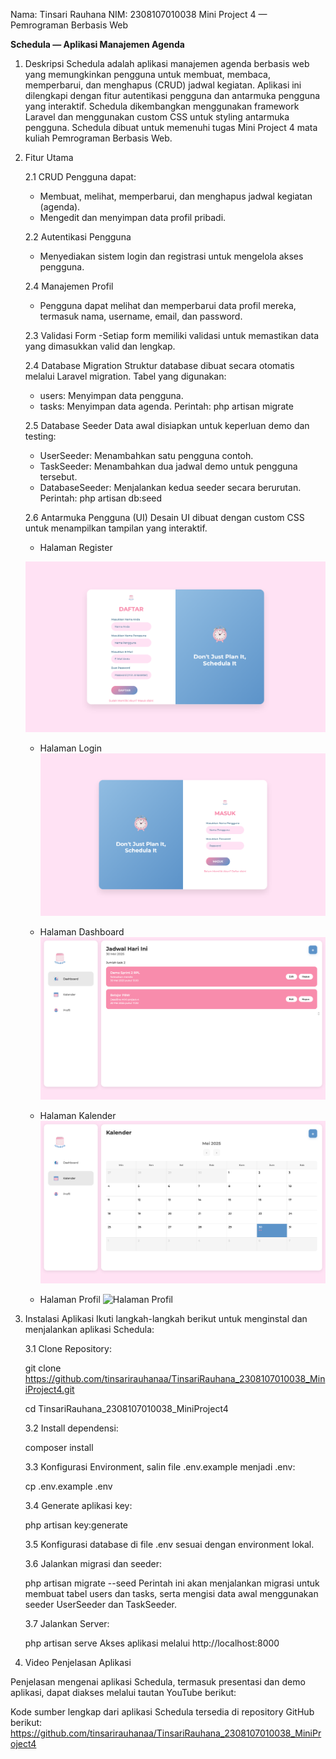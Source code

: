 Nama: Tinsari Rauhana
NIM: 2308107010038
Mini Project 4 — Pemrograman Berbasis Web

**Schedula — Aplikasi Manajemen Agenda**

1. Deskripsi
Schedula adalah aplikasi manajemen agenda berbasis web yang memungkinkan pengguna untuk membuat, membaca, memperbarui, dan menghapus (CRUD) jadwal kegiatan. Aplikasi ini dilengkapi dengan fitur autentikasi pengguna dan antarmuka pengguna yang interaktif. Schedula dikembangkan menggunakan framework Laravel dan menggunakan custom CSS untuk styling antarmuka pengguna. Schedula dibuat untuk memenuhi tugas Mini Project 4 mata kuliah Pemrograman Berbasis Web.

2. Fitur Utama
    
    2.1 CRUD
    Pengguna dapat:
    - Membuat, melihat, memperbarui, dan menghapus jadwal kegiatan (agenda).
    - Mengedit dan menyimpan data profil pribadi.
    
    2.2 Autentikasi Pengguna
    - Menyediakan sistem login dan registrasi untuk mengelola akses pengguna.
    
    2.4 Manajemen Profil
    - Pengguna dapat melihat dan memperbarui data profil mereka, termasuk nama, username, email, dan password.
      
    2.3 Validasi Form
    -Setiap form memiliki validasi untuk memastikan data yang dimasukkan valid dan lengkap.
    
    2.4 Database Migration
    Struktur database dibuat secara otomatis melalui Laravel migration. Tabel yang digunakan:
      - users: Menyimpan data pengguna.
      - tasks: Menyimpan data agenda.
    Perintah:
    php artisan migrate
    
    2.5 Database Seeder
      Data awal disiapkan untuk keperluan demo dan testing:
      - UserSeeder: Menambahkan satu pengguna contoh.
      - TaskSeeder: Menambahkan dua jadwal demo untuk pengguna tersebut.
      - DatabaseSeeder: Menjalankan kedua seeder secara berurutan.
    Perintah:
    php artisan db:seed
    
    2.6 Antarmuka Pengguna (UI)
      Desain UI dibuat dengan custom CSS untuk menampilkan tampilan yang interaktif.
    - Halaman Register
      
    ![Halaman Register](https://github.com/tinsarirauhanaa/TinsariRauhana_2308107010038_MiniProject4/blob/main/Schedula%20-%20Register.png?raw=true)

   - Halaman Login
     ![Halaman Login](https://github.com/tinsarirauhanaa/TinsariRauhana_2308107010038_MiniProject4/blob/main/Schedula%20-%20Login.png?raw=true)

    - Halaman Dashboard
     ![Halaman Dashboard](https://github.com/tinsarirauhanaa/TinsariRauhana_2308107010038_MiniProject4/blob/main/Schedula%20Dashboard.png)

    - Halaman Kalender
     ![Halaman Kalender](https://github.com/tinsarirauhanaa/TinsariRauhana_2308107010038_MiniProject4/blob/main/Schedula%20-%20Kalenderr.png?raw=true)

    - Halaman Profil
 ![Halaman Profil](https://github.com/tinsarirauhanaa/TinsariRauhana_2308107010038_MiniProject4/blob/main/Schedula%20-%20Profil.png?raw=true)
4. Instalasi Aplikasi
Ikuti langkah-langkah berikut untuk menginstal dan menjalankan aplikasi Schedula:

    3.1 Clone Repository:

   git clone https://github.com/tinsarirauhanaa/TinsariRauhana_2308107010038_MiniProject4.git
   
   cd TinsariRauhana_2308107010038_MiniProject4

    3.2 Install dependensi:
   
    composer install
    
    3.3 Konfigurasi Environment, salin file .env.example menjadi .env:
   
    cp .env.example .env
   
    3.4 Generate aplikasi key:
   
    php artisan key:generate

    3.5 Konfigurasi database di file .env sesuai dengan environment lokal.
   
    3.6 Jalankan migrasi dan seeder:
   
    php artisan migrate --seed
Perintah ini akan menjalankan migrasi untuk membuat tabel users dan tasks, serta mengisi data awal menggunakan seeder UserSeeder dan TaskSeeder.

    3.7 Jalankan Server:
   
    php artisan serve
Akses aplikasi melalui http://localhost:8000

5. Video Penjelasan Aplikasi

Penjelasan mengenai aplikasi Schedula, termasuk presentasi dan demo aplikasi, dapat diakses melalui tautan YouTube berikut:


Kode sumber lengkap dari aplikasi Schedula tersedia di repository GitHub berikut:
https://github.com/tinsarirauhanaa/TinsariRauhana_2308107010038_MiniProject4
